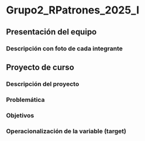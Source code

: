 # Grupo2_RPatrones_2025_I
## Presentación del equipo
### Descripción con foto de cada integrante
## Proyecto de curso
### Descripción del proyecto
### Problemática
### Objetivos
### Operacionalización de la variable (target)
